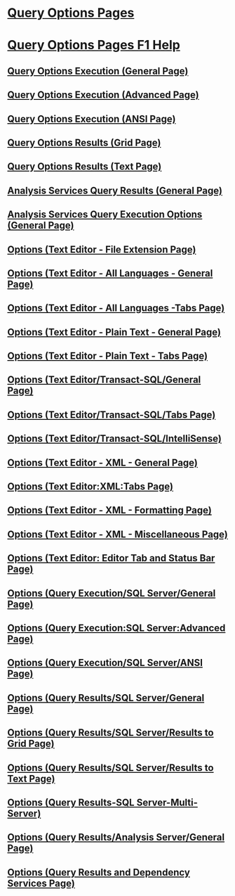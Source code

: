 # [Query Options Pages](query-options-pages.md)
# [Query Options Pages F1 Help](../query-options-pages-f1-help.md)
## [Query Options Execution (General Page)](../query-options-execution-general-page.md)
## [Query Options Execution (Advanced Page)](../query-options-execution-advanced-page.md)
## [Query Options Execution (ANSI Page)](../query-options-execution-ansi-page.md)
## [Query Options Results (Grid Page)](../query-options-results-grid-page.md)
## [Query Options Results (Text Page)](../query-options-results-text-page.md)
## [Analysis Services Query Results (General Page)](../analysis-services-query-results-general-page.md)
## [Analysis Services Query Execution Options (General Page)](../analysis-services-query-execution-options-general-page.md)
## [Options (Text Editor - File Extension Page)](../options-text-editor-file-extension-page.md)
## [Options (Text Editor - All Languages - General Page)](../options-text-editor-all-languages-general-page.md)
## [Options (Text Editor - All Languages -Tabs Page)](../options-text-editor-all-languages-tabs-page.md)
## [Options (Text Editor - Plain Text - General Page)](../options-text-editor-plain-text-general-page.md)
## [Options (Text Editor - Plain Text - Tabs Page)](../options-text-editor-plain-text-tabs-page.md)
## [Options (Text Editor/Transact-SQL/General Page)](../options-text-editor-transact-sql-general-page.md)
## [Options (Text Editor/Transact-SQL/Tabs Page)](../options-text-editor-transact-sql-tabs-page.md)
## [Options (Text Editor/Transact-SQL/IntelliSense)](../options-text-editor-transact-sql-intellisense.md)
## [Options (Text Editor - XML - General Page)](../options-text-editor-xml-general-page.md)
## [Options (Text Editor:XML:Tabs Page)](../options-text-editor-xml-tabs-page.md)
## [Options (Text Editor - XML - Formatting Page)](../options-text-editor-xml-formatting-page.md)
## [Options (Text Editor - XML - Miscellaneous Page)](../options-text-editor-xml-miscellaneous-page.md)
## [Options (Text Editor: Editor Tab and Status Bar Page)](../options-text-editor-editor-tab-and-status-bar-page.md)
## [Options (Query Execution/SQL Server/General Page)](../options-query-execution-sql-server-general-page.md)
## [Options (Query Execution:SQL Server:Advanced Page)](../options-query-execution-sql-server-advanced-page.md)
## [Options (Query Execution/SQL Server/ANSI Page)](../options-query-execution-sql-server-ansi-page.md)
## [Options (Query Results/SQL Server/General Page)](../options-query-results-sql-server-general-page.md)
## [Options (Query Results/SQL Server/Results to Grid Page)](../options-query-results-sql-server-results-to-grid-page.md)
## [Options (Query Results/SQL Server/Results to Text Page)](../options-query-results-sql-server-results-to-text-page.md)
## [Options (Query Results-SQL Server-Multi-Server)](../options-query-results-sql-server-multi-server.md)
## [Options (Query Results/Analysis Server/General Page)](../options-query-results-analysis-server-general-page.md)
## [Options (Query Results and Dependency Services Page)](../options-query-results-and-dependency-services-page.md)